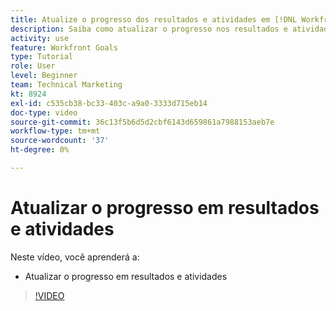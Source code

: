 ```yaml
---
title: Atualize o progresso dos resultados e atividades em [!DNL Workfront Goals]
description: Saiba como atualizar o progresso nos resultados e atividades em [!DNL Workfront Goals].
activity: use
feature: Workfront Goals
type: Tutorial
role: User
level: Beginner
team: Technical Marketing
kt: 8924
exl-id: c535cb38-bc33-403c-a9a0-3333d715eb14
doc-type: video
source-git-commit: 36c13f5b6d5d2cbf6143d659861a7988153aeb7e
workflow-type: tm+mt
source-wordcount: '37'
ht-degree: 0%

---
```


# Atualizar o progresso em resultados e atividades

Neste vídeo, você aprenderá a:

* Atualizar o progresso em resultados e atividades

>[!VIDEO](https://video.tv.adobe.com/v/335196/?quality=12&learn=on)
